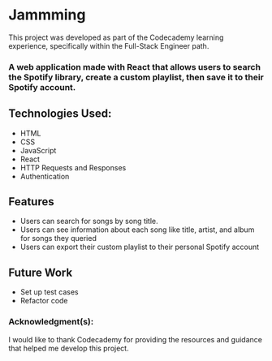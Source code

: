 # Jammming
This project was developed as part of the Codecademy learning experience, specifically within the Full-Stack Engineer path.

### A web application made with React that allows users to search the Spotify library, create a custom playlist, then save it to their Spotify account.

## Technologies Used:
- HTML
- CSS
- JavaScript
- React
- HTTP Requests and Responses
- Authentication

## Features
- Users can search for songs by song title.
- Users can see information about each song like title, artist, and album for songs they queried
- Users can export their custom playlist to their personal Spotify account

## Future Work
- Set up test cases
- Refactor code

### Acknowledgment(s):
I would like to thank Codecademy for providing the resources and guidance that helped me develop this project.
